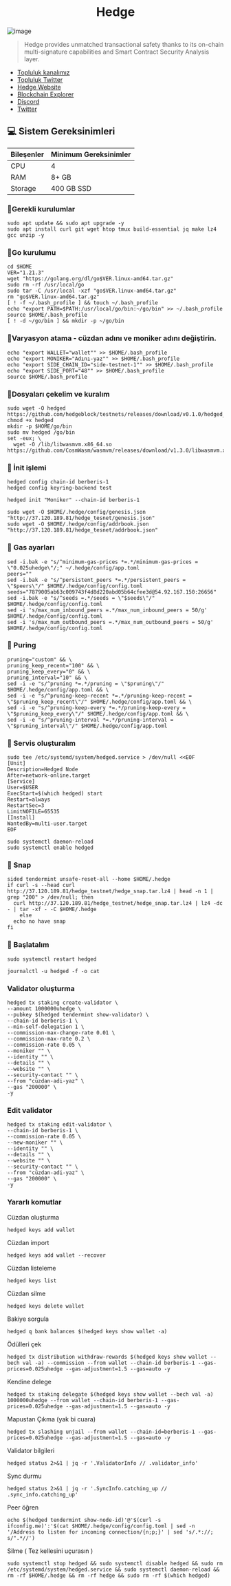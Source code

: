 <h1 align="center"> Hedge </h1>


![image](https://github.com/Core-Node-Team/Testnet-TR/assets/91562185/2920b33b-283a-4efb-ac72-545ef98c562d)


> Hedge provides unmatched transactional safety thanks to its on-chain multi-signature capabilities and Smart Contract Security Analysis layer.

 * [Topluluk kanalımız](https://t.me/corenodechat)<br>
 * [Topluluk Twitter](https://twitter.com/corenodeHQ)<br>
 * [Hedge Website](https://hedgeblock.io/)<br>
 * [Blockchain Explorer](https://explorer.nodestake.org/hedge-testnet)<br>
 * [Discord](https://discord.gg/HMVhE7recm)<br>
 * [Twitter](https://twitter.com/hedgeblockio)<br>

## 💻 Sistem Gereksinimleri
| Bileşenler | Minimum Gereksinimler | 
| ------------ | ------------ |
| CPU |	4|
| RAM	| 8+ GB |
| Storage	| 400 GB SSD |

### 🚧Gerekli kurulumlar
```
sudo apt update && sudo apt upgrade -y
sudo apt install curl git wget htop tmux build-essential jq make lz4 gcc unzip -y
```

### 🚧Go kurulumu
```
cd $HOME
VER="1.21.3"
wget "https://golang.org/dl/go$VER.linux-amd64.tar.gz"
sudo rm -rf /usr/local/go
sudo tar -C /usr/local -xzf "go$VER.linux-amd64.tar.gz"
rm "go$VER.linux-amd64.tar.gz"
[ ! -f ~/.bash_profile ] && touch ~/.bash_profile
echo "export PATH=$PATH:/usr/local/go/bin:~/go/bin" >> ~/.bash_profile
source $HOME/.bash_profile
[ ! -d ~/go/bin ] && mkdir -p ~/go/bin
```
### 🚧Varyasyon atama - cüzdan adını ve moniker adını değiştirin.
```
echo "export WALLET="wallet"" >> $HOME/.bash_profile
echo "export MONIKER="Adını-yaz"" >> $HOME/.bash_profile
echo "export SIDE_CHAIN_ID="side-testnet-1"" >> $HOME/.bash_profile
echo "export SIDE_PORT="48"" >> $HOME/.bash_profile
source $HOME/.bash_profile
```
### 🚧Dosyaları çekelim ve kuralım
```
sudo wget -O hedged https://github.com/hedgeblock/testnets/releases/download/v0.1.0/hedged_linux_amd64_v0.1.0
chmod +x hedged
mkdir -p $HOME/go/bin
sudo mv hedged /go/bin
set -eux; \
  wget -O /lib/libwasmvm.x86_64.so https://github.com/CosmWasm/wasmvm/releases/download/v1.3.0/libwasmvm.x86_64.so
```
### 🚧 İnit işlemi
```
hedged config chain-id berberis-1
hedged config keyring-backend test
```
```
hedged init "Moniker" --chain-id berberis-1
```
```
sudo wget -O $HOME/.hedge/config/genesis.json "http://37.120.189.81/hedge_tesnet/genesis.json"
sudo wget -O $HOME/.hedge/config/addrbook.json "http://37.120.189.81/hedge_tesnet/addrbook.json"
```
### 🚧 Gas ayarları
```
sed -i.bak -e "s/^minimum-gas-prices *=.*/minimum-gas-prices = \"0.025uhedge\"/;" ~/.hedge/config/app.toml
peers=""
sed -i.bak -e "s/^persistent_peers *=.*/persistent_peers = \"$peers\"/" $HOME/.hedge/config/config.toml
seeds="7879005ab63c009743f4d8d220abd05b64cfee3d@54.92.167.150:26656"
sed -i.bak -e "s/^seeds =.*/seeds = \"$seeds\"/" $HOME/.hedge/config/config.toml
sed -i 's/max_num_inbound_peers =.*/max_num_inbound_peers = 50/g' $HOME/.hedge/config/config.toml
sed -i 's/max_num_outbound_peers =.*/max_num_outbound_peers = 50/g' $HOME/.hedge/config/config.toml
```
### 🚧 Puring
```
pruning="custom" && \
pruning_keep_recent="100" && \
pruning_keep_every="0" && \
pruning_interval="10" && \
sed -i -e "s/^pruning *=.*/pruning = \"$pruning\"/" $HOME/.hedge/config/app.toml && \
sed -i -e "s/^pruning-keep-recent *=.*/pruning-keep-recent = \"$pruning_keep_recent\"/" $HOME/.hedge/config/app.toml && \
sed -i -e "s/^pruning-keep-every *=.*/pruning-keep-every = \"$pruning_keep_every\"/" $HOME/.hedge/config/app.toml && \
sed -i -e "s/^pruning-interval *=.*/pruning-interval = \"$pruning_interval\"/" $HOME/.hedge/config/app.toml
```
### 🚧 Servis oluşturalım
```
sudo tee /etc/systemd/system/hedged.service > /dev/null <<EOF
[Unit]
Description=Hedged Node
After=network-online.target
[Service]
User=$USER
ExecStart=$(which hedged) start
Restart=always
RestartSec=3
LimitNOFILE=65535
[Install]
WantedBy=multi-user.target
EOF
```
```
sudo systemctl daemon-reload
sudo systemctl enable hedged
```
### 🚧 Snap
```
sided tendermint unsafe-reset-all --home $HOME/.hedge
if curl -s --head curl http://37.120.189.81/hedge_testnet/hedge_snap.tar.lz4 | head -n 1 | grep "200" > /dev/null; then
  curl http://37.120.189.81/hedge_testnet/hedge_snap.tar.lz4 | lz4 -dc - | tar -xf - -C $HOME/.hedge
    else
  echo no have snap
fi
```

### 🚧 Başlatalım
```
sudo systemctl restart hedged
```
```
journalctl -u hedged -f -o cat
```
### Validator oluşturma
```
hedged tx staking create-validator \
--amount 1000000uhedge \
--pubkey $(hedged tendermint show-validator) \
--chain-id berberis-1 \
--min-self-delegation 1 \
--commission-max-change-rate 0.01 \
--commission-max-rate 0.2 \
--commission-rate 0.05 \
--moniker "" \
--identity "" \
--details "" \
--website "" \
--security-contact "" \
--from "cüzdan-adi-yaz" \
--gas "200000" \
-y
```
### Edit validator
```
hedged tx staking edit-validator \
--chain-id berberis-1 \
--commission-rate 0.05 \
--new-moniker "" \
--identity "" \
--details "" \
--website "" \
--security-contact "" \
--from "cüzdan-adi-yaz" \
--gas "200000" \
-y
```

### Yararlı komutlar

Cüzdan oluşturma

    hedged keys add wallet

Cüzdan import

    hedged keys add wallet --recover

Cüzdan listeleme

    hedged keys list

Cüzdan silme

    hedged keys delete wallet

Bakiye sorgula

    hedged q bank balances $(hedged keys show wallet -a)


Ödülleri çek

    hedged tx distribution withdraw-rewards $(hedged keys show wallet --bech val -a) --commission --from wallet --chain-id berberis-1 --gas-prices=0.025uhedge --gas-adjustment=1.5 --gas=auto -y

Kendine delege

    hedged tx staking delegate $(hedged keys show wallet --bech val -a) 1000000uhedge --from wallet --chain-id berberis-1 --gas-prices=0.025uhedge --gas-adjustment=1.5 --gas=auto -y

Mapustan Çıkma (yak bi cuara)

    hedged tx slashing unjail --from wallet --chain-id=berberis-1 --gas-prices=0.025uhedge --gas-adjustment=1.5 --gas=auto -y 
    
Validator bilgileri

    hedged status 2>&1 | jq -r '.ValidatorInfo // .validator_info'

Sync durmu

    hedged status 2>&1 | jq -r '.SyncInfo.catching_up // .sync_info.catching_up'

Peer öğren

    echo $(hedged tendermint show-node-id)'@'$(curl -s ifconfig.me)':'$(cat $HOME/.hedge/config/config.toml | sed -n '/Address to listen for incoming connection/{n;p;}' | sed 's/.*://; s/".*//')

Silme ( Tez kellesini uçurasın )

    sudo systemctl stop hedged && sudo systemctl disable hedged && sudo rm /etc/systemd/system/hedged.service && sudo systemctl daemon-reload && rm -rf $HOME/.hedge && rm -rf hedge && sudo rm -rf $(which hedged) 












